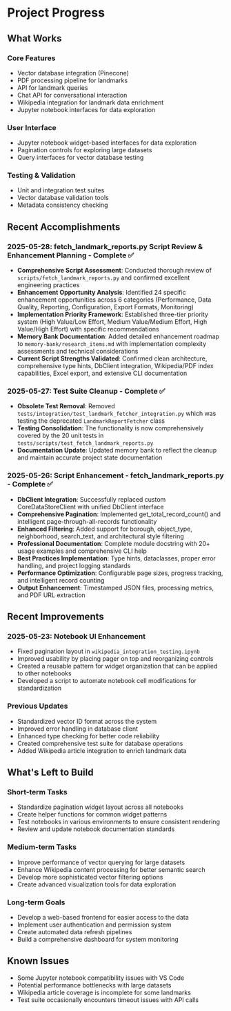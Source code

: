 # Project Progress

## What Works

### Core Features

- Vector database integration (Pinecone)
- PDF processing pipeline for landmarks
- API for landmark queries
- Chat API for conversational interaction
- Wikipedia integration for landmark data enrichment
- Jupyter notebook interfaces for data exploration

### User Interface

- Jupyter notebook widget-based interfaces for data exploration
- Pagination controls for exploring large datasets
- Query interfaces for vector database testing

### Testing & Validation

- Unit and integration test suites
- Vector database validation tools
- Metadata consistency checking

## Recent Accomplishments

### 2025-05-28: fetch_landmark_reports.py Script Review & Enhancement Planning - Complete ✅

- **Comprehensive Script Assessment**: Conducted thorough review of `scripts/fetch_landmark_reports.py` and confirmed excellent engineering practices
- **Enhancement Opportunity Analysis**: Identified 24 specific enhancement opportunities across 6 categories (Performance, Data Quality, Reporting, Configuration, Export Formats, Monitoring)
- **Implementation Priority Framework**: Established three-tier priority system (High Value/Low Effort, Medium Value/Medium Effort, High Value/High Effort) with specific recommendations
- **Memory Bank Documentation**: Added detailed enhancement roadmap to `memory-bank/research_items.md` with implementation complexity assessments and technical considerations
- **Current Script Strengths Validated**: Confirmed clean architecture, comprehensive type hints, DbClient integration, Wikipedia/PDF index capabilities, Excel export, and extensive CLI documentation

### 2025-05-27: Test Suite Cleanup - Complete ✅

- **Obsolete Test Removal**: Removed `tests/integration/test_landmark_fetcher_integration.py` which was testing the deprecated `LandmarkReportFetcher` class
- **Testing Consolidation**: The functionality is now comprehensively covered by the 20 unit tests in `tests/scripts/test_fetch_landmark_reports.py`
- **Documentation Update**: Updated memory bank to reflect the cleanup and maintain accurate project state documentation

### 2025-05-26: Script Enhancement - fetch_landmark_reports.py - Complete ✅

- **DbClient Integration**: Successfully replaced custom CoreDataStoreClient with unified DbClient interface
- **Comprehensive Pagination**: Implemented get_total_record_count() and intelligent page-through-all-records functionality
- **Enhanced Filtering**: Added support for borough, object_type, neighborhood, search_text, and architectural style filtering
- **Professional Documentation**: Complete module docstring with 20+ usage examples and comprehensive CLI help
- **Best Practices Implementation**: Type hints, dataclasses, proper error handling, and project logging standards
- **Performance Optimization**: Configurable page sizes, progress tracking, and intelligent record counting
- **Output Enhancement**: Timestamped JSON files, processing metrics, and PDF URL extraction

## Recent Improvements

### 2025-05-23: Notebook UI Enhancement

- Fixed pagination layout in `wikipedia_integration_testing.ipynb`
- Improved usability by placing pager on top and reorganizing controls
- Created a reusable pattern for widget organization that can be applied to other notebooks
- Developed a script to automate notebook cell modifications for standardization

### Previous Updates

- Standardized vector ID format across the system
- Improved error handling in database client
- Enhanced type checking for better code reliability
- Created comprehensive test suite for database operations
- Added Wikipedia article integration to enrich landmark data

## What's Left to Build

### Short-term Tasks

- Standardize pagination widget layout across all notebooks
- Create helper functions for common widget patterns
- Test notebooks in various environments to ensure consistent rendering
- Review and update notebook documentation standards

### Medium-term Tasks

- Improve performance of vector querying for large datasets
- Enhance Wikipedia content processing for better semantic search
- Develop more sophisticated vector filtering options
- Create advanced visualization tools for data exploration

### Long-term Goals

- Develop a web-based frontend for easier access to the data
- Implement user authentication and permission system
- Create automated data refresh pipelines
- Build a comprehensive dashboard for system monitoring

## Known Issues

- Some Jupyter notebook compatibility issues with VS Code
- Potential performance bottlenecks with large datasets
- Wikipedia article coverage is incomplete for some landmarks
- Test suite occasionally encounters timeout issues with API calls
